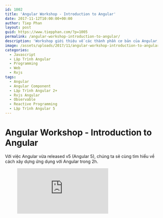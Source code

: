 ```yaml
---
id: 1002
title: 'Angular Workshop - Introduction to Angular'
date: 2017-11-12T10:00:00+00:00
author: Tiep Phan
layout: post
guid: https://www.tiepphan.com/?p=1005
permalink: /angular-workshop-introduction-to-angular/
description: 'Workshop giới thiệu về các thành phần cơ bản của Angular, được mang đến bởi Tiep Phan'
image: /assets/uploads/2017/11/angular-workshop-introduction-to-angular.png
categories:
  - Javascript
  - Lập Trình Angular
  - Programming
  - Web
  - Rxjs
tags:
  - Angular
  - Angular Component
  - Lập Trình Angular 2+
  - Rxjs Angular
  - Observable
  - Reactive Programming
  - Lập Trình Angular 5
---
```


# Angular Workshop - Introduction to Angular

Với việc Angular vừa released v5 (Angular 5), chúng ta sẽ cùng tìm hiểu về cách xây dựng ứng dụng với Angular trong 2h.

<figure class="video_container">
  <iframe src="https://www.youtube.com/embed/2-b2sByFJsg" frameborder="0" allowfullscreen="true"> </iframe>
</figure>
